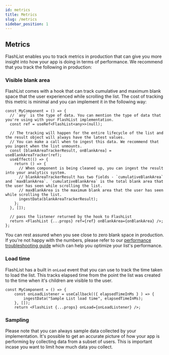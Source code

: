 ```yaml
---
id: metrics
title: Metrics
slug: /metrics
sidebar_position: 1
---
```


## Metrics

FlashList enables you to track metrics in production that can give you more insight into how your app is doing in terms of performance. We recommend that you track the following in production:

### Visible blank area

FlashList comes with a hook that can track cumulative and maximum blank space that the user experienced while scrolling the list. The cost of tracking this metric is minimal and you can implement it in the following way:

```tsx
const MyComponent = () => {
  // `any` is the type of data. You can mention the type of data that you're using with your FlashList implementation.
  const ref = useRef<FlashList<any>>(null);

  // The tracking will happen for the entire lifecycle of the list and the result object will always have the latest values.
  // You can make a call when to ingest this data. We recommend that you ingest when the list unmounts.
  const [blankAreaTrackerResult, onBlankArea] = useBlankAreaTracker(ref);
  useEffect(() => {
    return () => {
      // When component is being cleaned up, you can ingest the result into your analytics system.
      // blankAreaTrackerResult has two fields - `cumulativeBlankArea` and `maxBlankArea`. `cumulativeBlankArea` is the total blank area that the user has seen while scrolling the list.
      // maxBlankArea is the maximum blank area that the user has seen while scrolling the list.
      ingestData(blankAreaTrackerResult);
    };
  }, []);

  // pass the listener returned by the hook to FlashList
  return <FlashList {...props} ref={ref} onBlankArea={onBlankArea} />;
};
```

You can rest assured when you see close to zero blank space in production. If you're not happy with the numbers, please refer to our [performance troubleshooting guide](./performance-troubleshooting.md) which can help you optimize your list's performance.

### Load time

FlashList has a built in `onLoad` event that you can use to track the time taken to load the list. This tracks elapsed time from the point the list was created to the time when it's children are visible to the user.

```tsx
const MyComponent = () => {
    const onLoadListener = useCallback(({ elapsedTimeInMs } ) => {
        ingestData("Sample List load time", elapsedTimeInMs);
    }, []);
    return <FlashList {...props} onLoad={onLoadListener} />;
```

### Sampling

Please note that you can always sample data collected by your implementation. It's possible to get an accurate picture of how your app is performing by collecting data from a subset of users. This is important incase you want to limit how much data you collect.
